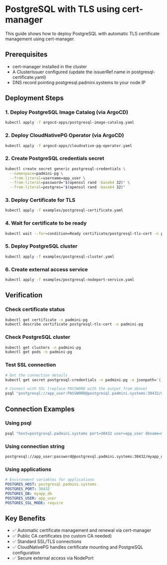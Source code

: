 # PostgreSQL with TLS using cert-manager

This guide shows how to deploy PostgreSQL with automatic TLS certificate management using cert-manager.

## Prerequisites

- cert-manager installed in the cluster
- A ClusterIssuer configured (update the issuerRef.name in postgresql-certificate.yaml)
- DNS record pointing postgresql.padmini.systems to your node IP

## Deployment Steps

### 1. Deploy PostgreSQL Image Catalog (via ArgoCD)
```bash
kubectl apply -f argocd-apps/postgresql-image-catalog.yaml
```

### 2. Deploy CloudNativePG Operator (via ArgoCD)
```bash
kubectl apply -f argocd-apps/cloudnative-pg-operator.yaml
```

### 2. Create PostgreSQL credentials secret
```bash
kubectl create secret generic postgresql-credentials \
  --namespace=padmini-pg \
  --from-literal=username=app_user \
  --from-literal=password="$(openssl rand -base64 32)" \
  --from-literal=postgres="$(openssl rand -base64 32)"
```

### 3. Deploy Certificate for TLS
```bash
kubectl apply -f examples/postgresql-certificate.yaml
```

### 4. Wait for certificate to be ready
```bash
kubectl wait --for=condition=Ready certificate/postgresql-tls-cert -n padmini-pg --timeout=300s
```

### 5. Deploy PostgreSQL cluster
```bash
kubectl apply -f examples/postgresql-cluster.yaml
```

### 6. Create external access service
```bash
kubectl apply -f examples/postgresql-nodeport-service.yaml
```

## Verification

### Check certificate status
```bash
kubectl get certificate -n padmini-pg
kubectl describe certificate postgresql-tls-cert -n padmini-pg
```

### Check PostgreSQL cluster
```bash
kubectl get clusters -n padmini-pg
kubectl get pods -n padmini-pg
```

### Test SSL connection
```bash
# Get the connection details
kubectl get secret postgresql-credentials -n padmini-pg -o jsonpath='{.data.password}' | base64 -d

# Connect with SSL (replace PASSWORD with the output from above)
psql "postgresql://app_user:PASSWORD@postgresql.padmini.systems:30432/myapp_db?sslmode=require"
```

## Connection Examples

### Using psql
```bash
psql "host=postgresql.padmini.systems port=30432 user=app_user dbname=myapp_db sslmode=require"
```

### Using connection string
```bash
postgresql://app_user:password@postgresql.padmini.systems:30432/myapp_db?sslmode=require
```

### Using applications
```yaml
# Environment variables for applications
POSTGRES_HOST: postgresql.padmini.systems
POSTGRES_PORT: 30432
POSTGRES_DB: myapp_db
POSTGRES_USER: app_user
POSTGRES_SSL_MODE: require
```

## Key Benefits

- ✅ Automatic certificate management and renewal via cert-manager
- ✅ Public CA certificates (no custom CA needed)
- ✅ Standard SSL/TLS connections
- ✅ CloudNativePG handles certificate mounting and PostgreSQL configuration
- ✅ Secure external access via NodePort
